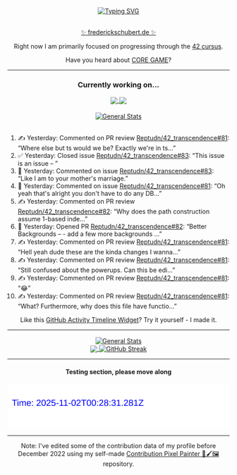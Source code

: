 <div align="center">
	<a href="https://git.io/typing-svg"><img src="https://readme-typing-svg.demolab.com?font=Fira+Code&size=30&pause=1000&color=70A5FD&background=1A1B27&center=true&vCenter=true&repeat=false&random=false&width=550&lines=%F0%9F%91%8B+Hello+World!+I'm+Freddy!+%F0%9F%96%96" alt="Typing SVG" /></a>
</div>
<br>
<div align="center">
	<p></p><a href="https://frederickschubert.de">✨ frederickschubert.de ✨</a></p>
	<p>Right now I am primarily focused on progressing through the <a href="https://github.com/FreddyMSchubert/42_cursus">42 cursus</a>.</p>
	<p>Have you heard about <a href="https://coregame.de/">CORE GAME</a>?</p>
</div>

<hr>

<div align="center">

### Currently working on...

<!-- [![current_repo](https://github-readme-stats.vercel.app/api/pin/?username=FreddyMSchubert&repo=Crafty_Concoctions&theme=tokyonight)](https://github.com/FreddyMSchubert/Crafty_Concoctions) -->

<div align="center">
	<a href="https://github.com/Reptudn/42_transcendence" target="_blank">
		<img align="center" src="https://github-readme-stats.vercel.app/api/pin/?username=Reptudn&repo=42_transcendence&theme=tokyonight" />
	</a>
	<a href="https://github.com/42core-team/even_COREnier" target="_blank">
		<img align="center" src="https://github-readme-stats.vercel.app/api/pin/?username=42core-team&repo=even_COREnier&theme=tokyonight" />
	</a>
</div>

<br>

<div align="center">
	<a href="https://github.com/FreddyMSchubert/42_cursus" target="_blank">
		<img align="center" src="https://github-readme-stats.vercel.app/api/pin/?username=FreddyMSchubert&repo=42_cursus&theme=tokyonight" alt="General Stats" />
	</a>
</div>

<br>

<div align="left">
<ol>
<!-- ACTIVITY:START -->
<li>✍️ Yesterday: Commented on PR review <a href="https://github.com/Reptudn/42_transcendence/pull/81#discussion_r2219693346">Reptudn/42_transcendence#81</a>: “Where else but ts would we be? Exactly we're in ts…”</li>
<li>✅ Yesterday: Closed issue <a href="https://github.com/Reptudn/42_transcendence/issues/83">Reptudn/42_transcendence#83</a>: “This issue is an issue – ”</li>
<li>💬 Yesterday: Commented on issue <a href="https://github.com/Reptudn/42_transcendence/issues/83#issuecomment-3097447266">Reptudn/42_transcendence#83</a>: “Like I am to your mother's marriage.”</li>
<li>💬 Yesterday: Commented on issue <a href="https://github.com/Reptudn/42_transcendence/pull/81#issuecomment-3095507644">Reptudn/42_transcendence#81</a>: “Oh yeah that's alright you don't have to do any DB…”</li>
<li>✍️ Yesterday: Commented on PR review <a href="https://github.com/Reptudn/42_transcendence/pull/82#discussion_r2218287376">Reptudn/42_transcendence#82</a>: “Why does the path construction assume 1-based inde…”</li>
<li>🚀 Yesterday: Opened PR <a href="https://github.com/Reptudn/42_transcendence/pull/82">Reptudn/42_transcendence#82</a>: “Better Backgrounds – - add a few more backgrounds …”</li>
<li>✍️ Yesterday: Commented on PR review <a href="https://github.com/Reptudn/42_transcendence/pull/81#discussion_r2218226918">Reptudn/42_transcendence#81</a>: “Hell yeah dude these are the kinda changes I wanna…”</li>
<li>✍️ Yesterday: Commented on PR review <a href="https://github.com/Reptudn/42_transcendence/pull/81#discussion_r2218225570">Reptudn/42_transcendence#81</a>: “Still confused about the powerups. Can this be edi…”</li>
<li>✍️ Yesterday: Commented on PR review <a href="https://github.com/Reptudn/42_transcendence/pull/81#discussion_r2218224211">Reptudn/42_transcendence#81</a>: “😂”</li>
<li>✍️ Yesterday: Commented on PR review <a href="https://github.com/Reptudn/42_transcendence/pull/81#discussion_r2218222066">Reptudn/42_transcendence#81</a>: “What? Furthermore, why does this file have functio…”</li>
<!-- ACTIVITY:END -->
</ol>
</div>

Like this [GitHub Activity Timeline Widget](https://github.com/FreddyMSchubert/github-activity-timeline)? Try it yourself - I made it.

<hr>

<div align="center">
	<a href="https://github.com/anuraghazra/github-readme-stats" target="_blank">
		<img height=200 align="center" src="https://github-readme-stats.vercel.app/api?username=FreddyMSchubert&show_icons=true&theme=tokyonight&card_width=650" alt="General Stats" />
	</a>
</div>

<div align="center">
	<a href="https://github.com/anuraghazra/github-readme-stats" target="_blank">
		<img height=200 align="center" src="https://github-readme-stats.vercel.app/api/top-langs/?username=FreddyMSchubert&layout=donut&theme=tokyonight&card_width=320">
	</a>
	<a href="https://github.com/DenverCoder1/github-readme-streak-stats" target="_blank">
		<img height=200 align="center" src="https://streak-stats.demolab.com?user=FreddyMSchubert&theme=tokyonight&date_format=j%20M%5B%20Y%5D&card_width=320&card_height=200&hide_total_contributions=true" alt="GitHub Streak" />
	</a>
</div>

<hr>

#### Testing section, please move along

![GitHub Defenders SVG](https://github.com/FreddyMSchubert/FreddyMSchubert/blob/github_defenders_output/output.svg)

<hr>

Note: I've edited some of the contribution data of my profile before December 2022 using my self-made [Contribution Pixel Painter 🎨🖌️🖼️](https://github.com/FreddyMSchubert/contribution-pixel-painter) repository.
